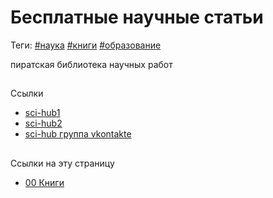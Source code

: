 # Бесплатные научные статьи

Теги: [#наука](app://obsidian.md/index.html#%D0%BD%D0%B0%D1%83%D0%BA%D0%B0) [#книги](app://obsidian.md/index.html#%D0%BA%D0%BD%D0%B8%D0%B3%D0%B8) [#образование](app://obsidian.md/index.html#%D0%BE%D0%B1%D1%80%D0%B0%D0%B7%D0%BE%D0%B2%D0%B0%D0%BD%D0%B8%D0%B5)

пиратская библиотека научных работ

## 

Ссылки

-   [sci-hub1](https://sci-hub.tf/)
-   [sci-hub2](https://scihubtw.tw/)
-   [sci-hub группа vkontakte](https://vk.com/sci_hub)

## 

Ссылки на эту страницу

-   [00 Книги](app://obsidian.md/00%20%D0%9A%D0%BD%D0%B8%D0%B3%D0%B8.md)